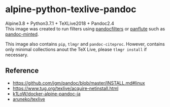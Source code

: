 # alpine-python-texlive-pandoc

Alpine3.8 + Python3.7.1 + TeXLive2018 + Pandoc2.4  
This image was created to run filters using [pandocfilters](https://github.com/jgm/pandocfilters) or [panflute](https://github.com/sergiocorreia/panflute) such as [pandoc-minted](https://github.com/nick-ulle/pandoc-minted).

This image also contains `pip`, `tlmgr` and `pandoc-citeproc`.
However, contains only minimal collections anout the TeX Live, please `tlmgr install` if necessary.

## Reference

- https://github.com/jgm/pandoc/blob/master/INSTALL.md#linux
- https://www.tug.org/texlive/acquire-netinstall.html
- [k1LoW/docker-alpine-pandoc-ja](https://github.com/k1LoW/docker-alpine-pandoc-ja)
- [aruneko/texlive](https://github.com/aruneko/texlive)
